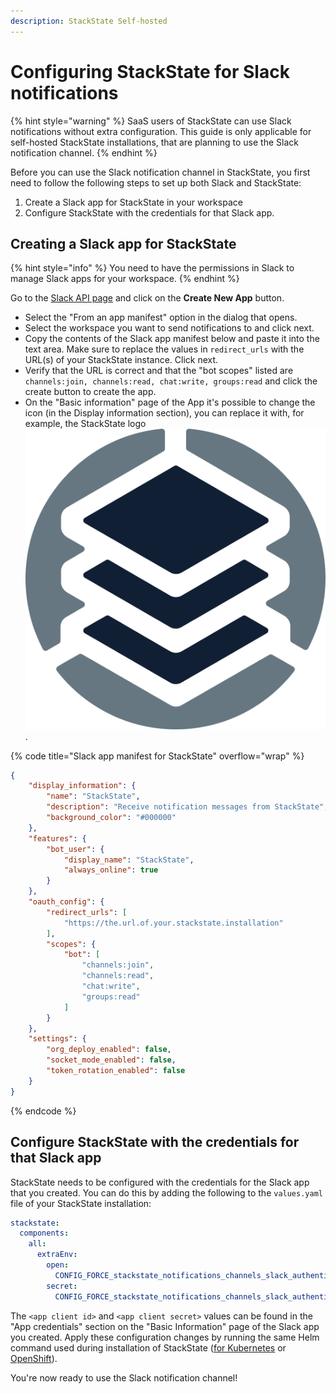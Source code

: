 ```yaml
---
description: StackState Self-hosted
---
```


# Configuring StackState for Slack notifications

{% hint style="warning" %}
SaaS users of StackState can use Slack notifications without extra configuration. This guide is only applicable for self-hosted StackState installations, that are planning to use the Slack notification channel.
{% endhint %}

Before you can use the Slack notification channel in StackState, you first need to follow the following steps to set up both Slack and StackState:

1. Create a Slack app for StackState in your workspace
2. Configure StackState with the credentials for that Slack app.

## Creating a Slack app for StackState

{% hint style="info" %}
You need to have the permissions in Slack to manage Slack apps for your workspace.
{% endhint %}

Go to the [Slack API page](https://api.slack.com/apps) and click on the **Create New App** button. 

* Select the "From an app manifest" option in the dialog that opens.
* Select the workspace you want to send notifications to and click next.
* Copy the contents of the Slack app manifest below and paste it into the text area. Make sure to replace the values in `redirect_urls` with the URL(s) of your StackState instance. Click next.
* Verify that the URL is correct and that the "bot scopes" listed are `channels:join, channels:read, chat:write, groups:read` and click the create button to create the app.
* On the "Basic information" page of the App it's possible to change the icon (in the Display information section), you can replace it with, for example, the StackState logo <img src="../../resources/logo/stackstate-logo.png" alt="StackState logo" data-size="line">.

{% code title="Slack app manifest for StackState" overflow="wrap" %}
```json
{
    "display_information": {
        "name": "StackState",
        "description": "Receive notification messages from StackState",
        "background_color": "#000000"
    },
    "features": {
        "bot_user": {
            "display_name": "StackState",
            "always_online": true
        }
    },
    "oauth_config": {
        "redirect_urls": [
            "https://the.url.of.your.stackstate.installation"
        ],
        "scopes": {
            "bot": [
                "channels:join",
                "channels:read",
                "chat:write",
                "groups:read"
            ]
        }
    },
    "settings": {
        "org_deploy_enabled": false,
        "socket_mode_enabled": false,
        "token_rotation_enabled": false
    }
}
```
{% endcode %}

## Configure StackState with the credentials for that Slack app

StackState needs to be configured with the credentials for the Slack app that you created. You can do this by adding the following to the `values.yaml` file of your StackState installation:

```yaml
stackstate:
  components:
    all:
      extraEnv:
        open:
          CONFIG_FORCE_stackstate_notifications_channels_slack_authentication_clientId: "<app client id>"
        secret:
          CONFIG_FORCE_stackstate_notifications_channels_slack_authentication_clientSecret: "<app client secret>"
```

The `<app client id>` and `<app client secret>` values can be found in the "App credentials" section on the "Basic Information" page of the Slack app you created. Apply these configuration changes by running the same Helm command used during installation of StackState ([for Kubernetes](/setup/install-stackstate/kubernetes_openshift/kubernetes_install.md#deploy-stackstate-with-helm) or [OpenShift](/setup/install-stackstate/kubernetes_openshift/openshift_install.md#deploy-stackstate-with-helm)).

You're now ready to use the Slack notification channel!
